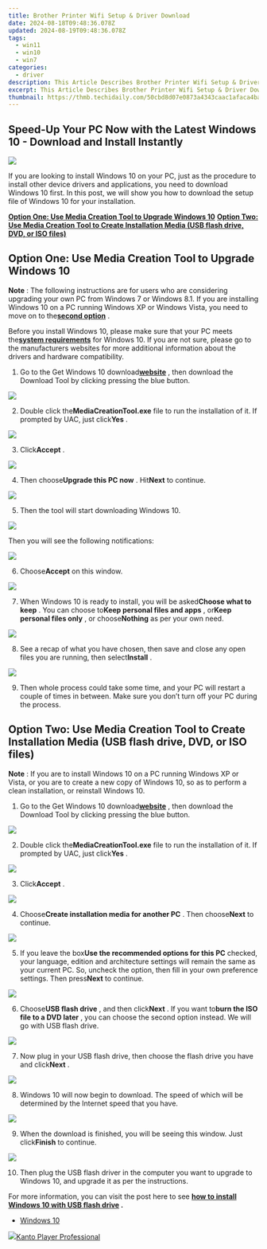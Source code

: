 ```yaml
---
title: Brother Printer Wifi Setup & Driver Download
date: 2024-08-18T09:48:36.078Z
updated: 2024-08-19T09:48:36.078Z
tags:
  - win11
  - win10
  - win7
categories:
  - driver
description: This Article Describes Brother Printer Wifi Setup & Driver Download
excerpt: This Article Describes Brother Printer Wifi Setup & Driver Download
thumbnail: https://thmb.techidaily.com/50cbd8d07e0873a4343caac1afaca4ba3bdd492ab0995e73547b18cbc746d1e9.png
---
```


## Speed-Up Your PC Now with the Latest Windows 10 - Download and Install Instantly

![](https://images.drivereasy.com/wp-content/uploads/2017/01/img_586f5cd400d4a.jpg)
  
 If you are looking to install Windows 10 on your PC, just as the procedure to install other device drivers and applications, you need to download Windows 10 first. In this post, we will show you how to download the setup file of Windows 10 for your installation.
  
[**Option One: Use Media Creation Tool to Upgrade Windows 10**](https://tools.techidaily.com/drivereasy/download/)
[**Option Two: Use Media Creation Tool to Create Installation Media (USB flash drive, DVD, or ISO files)**](https://tools.techidaily.com/drivereasy/download/)

## **Option One: Use Media Creation Tool to Upgrade**   **Windows 10**

**Note** : The following instructions are for users who are considering upgrading your own PC from Windows 7 or Windows 8.1\. If you are installing Windows 10 on a PC running Windows XP or Windows Vista, you need to move on to the[**second option**](https://tools.techidaily.com/drivereasy/download/) .
  
 Before you install Windows 10, please make sure that your PC meets the[**system requirements**](https://www.microsoft.com/en-us/windows/windows-10-specifications) for Windows 10\. If you are not sure, please go to the manufacturers websites for more additional information about the drivers and hardware compatibility.  
  
 1) Go to the Get Windows 10 download[**website**](https://www.microsoft.com/en-gb/software-download/windows10) , then download the Download Tool by clicking pressing the blue button.
  
![](https://images.drivereasy.com/wp-content/uploads/2016/11/img_5832bcb6321f9-1024x488.jpg)

 2) Double click the**MediaCreationTool.exe** file to run the installation of it. If prompted by UAC, just click**Yes** .
  
![](https://images.drivereasy.com/wp-content/uploads/2016/11/mediacreationtool-exe-installation-media-tool.png)

 3) Click**Accept** .
  
![](https://images.drivereasy.com/wp-content/uploads/2016/11/license-termination.jpg)

 4) Then choose**Upgrade this PC now** . Hit**Next** to continue.
  
![](https://images.drivereasy.com/wp-content/uploads/2017/01/img_5870453c73720.jpg)

 5) Then the tool will start downloading Windows 10\.
  
![](https://images.drivereasy.com/wp-content/uploads/2017/01/img_5870485983070.jpg)

 Then you will see the following notifications:
  
![](https://images.drivereasy.com/wp-content/uploads/2017/01/img_58704c6b1e073.png)

 6) Choose**Accept** on this window.  
  
![](https://images.drivereasy.com/wp-content/uploads/2017/01/img_58704e211040a.jpg)

 7) When Windows 10 is ready to install, you will be asked**Choose what to keep** . You can choose to**Keep personal files and apps** , or**Keep personal files only** , or choose**Nothing** as per your own need.  
  
![](https://images.drivereasy.com/wp-content/uploads/2017/01/img_58704f714fe10.jpg)

 8) See a recap of what you have chosen, then save and close any open files you are running, then select**Install** .  
  
![](https://images.drivereasy.com/wp-content/uploads/2017/01/img_58704fe1998f8.jpg)

 9) Then whole process could take some time, and your PC will restart a couple of times in between. Make sure you don’t turn off your PC during the process.

## **Option Two: Use Media Creation Tool to Create Installation Media (USB flash drive, DVD, or ISO files)**

**Note** : If you are to install Windows 10 on a PC running Windows XP or Vista, or you are to create a new copy of Windows 10, so as to perform a clean installation, or reinstall Windows 10.  
  
 1) Go to the Get Windows 10 download[**website**](https://www.microsoft.com/en-gb/software-download/windows10) , then download the Download Tool by clicking pressing the blue button.
  
![](https://images.drivereasy.com/wp-content/uploads/2016/11/img_5832bcb6321f9-1024x488.jpg)

 2) Double click the**MediaCreationTool.exe** file to run the installation of it. If prompted by UAC, just click**Yes** .
  
![](https://images.drivereasy.com/wp-content/uploads/2016/11/mediacreationtool-exe-installation-media-tool.png)

 3) Click**Accept** .
  
![](https://images.drivereasy.com/wp-content/uploads/2016/11/license-termination.jpg)

 4) Choose**Create installation media for another PC** . Then choose**Next** to continue.
  
![](https://images.drivereasy.com/wp-content/uploads/2016/11/create-installation-media-for-another-pc-next-600x478.png)

 5) If you leave the box**Use the recommended options for this PC** checked, your language, edition and architecture settings will remain the same as your current PC. So, uncheck the option, then fill in your own preference settings. Then press**Next** to continue.
  
![](https://images.drivereasy.com/wp-content/uploads/2016/11/use-the-recommended-options-for-this-pc.png)

 6) Choose**USB flash drive** , and then click**Next** . If you want to**burn the ISO file to a DVD later** , you can choose the second option instead. We will go with USB flash drive.
  
![](https://images.drivereasy.com/wp-content/uploads/2016/11/usb-flash-drive.png)

 7) Now plug in your USB flash drive, then choose the flash drive you have and click**Next** .
  
![](https://images.drivereasy.com/wp-content/uploads/2016/11/next-select-a-usb-flash-drive.png)
  
 8) Windows 10 will now begin to download. The speed of which will be determined by the Internet speed that you have.
  
![](https://images.drivereasy.com/wp-content/uploads/2016/11/downloading-windows-10.png)

 9) When the download is finished, you will be seeing this window. Just click**Finish** to continue.  
  
![](https://images.drivereasy.com/wp-content/uploads/2016/11/your-usb-flash-drive-is-ready.png)
  
 10) Then plug the USB flash driver in the computer you want to upgrade to Windows 10, and upgrade it as per the instructions.
  
 For more information, you can visit the post here to see **[how to install Windows 10 with USB flash drive](https://tools.techidaily.com/drivereasy/download/) .**

* [Windows 10](https://tools.techidaily.com/drivereasy/download/)

<ins class="adsbygoogle"
     style="display:block"
     data-ad-format="autorelaxed"
     data-ad-client="ca-pub-7571918770474297"
     data-ad-slot="1223367746"></ins>



<ins class="adsbygoogle"
     style="display:block"
     data-ad-client="ca-pub-7571918770474297"
     data-ad-slot="8358498916"
     data-ad-format="auto"
     data-full-width-responsive="true"></ins>



<!-- affiliate ads begin -->
<a href="https://secure.2checkout.com/order/checkout.php?PRODS=4742929&QTY=1&AFFILIATE=108875&CART=1"><img src="https://secure.avangate.com/images/merchant/e09fdffe648a30658a9657bbed7b2388/products/boxshot(2).png" border="0">Kanto Player Professional</a>
<!-- affiliate ads end -->